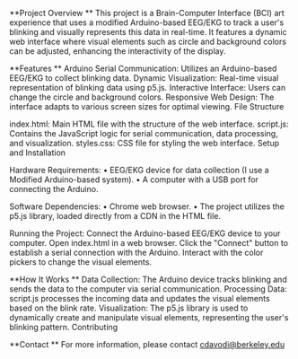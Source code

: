 **Project Overview
**
This project is a Brain-Computer Interface (BCI) art experience that uses a modified Arduino-based EEG/EKG to track a user's blinking and visually represents this data in real-time. It features a dynamic web interface where visual elements such as circle and background colors can be adjusted, enhancing the interactivity of the display.

**Features
**
Arduino Serial Communication: Utilizes an Arduino-based EEG/EKG to collect blinking data.
Dynamic Visualization: Real-time visual representation of blinking data using p5.js.
Interactive Interface: Users can change the circle and background colors.
Responsive Web Design: The interface adapts to various screen sizes for optimal viewing.
File Structure

index.html: Main HTML file with the structure of the web interface.
script.js: Contains the JavaScript logic for serial communication, data processing, and visualization.
styles.css: CSS file for styling the web interface.
Setup and Installation

Hardware Requirements:
• EEG/EKG device for data collection (I use a Modified Arduino-based system).
• A computer with a USB port for connecting the Arduino.

Software Dependencies:
• Chrome web browser.
• The project utilizes the p5.js library, loaded directly from a CDN in the HTML file.

Running the Project:
Connect the Arduino-based EEG/EKG device to your computer.
Open index.html in a web browser.
Click the "Connect" button to establish a serial connection with the Arduino.
Interact with the color pickers to change the visual elements.

**How It Works
**
Data Collection: The Arduino device tracks blinking and sends the data to the computer via serial communication.
Processing Data: script.js processes the incoming data and updates the visual elements based on the blink rate.
Visualization: The p5.js library is used to dynamically create and manipulate visual elements, representing the user's blinking pattern.
Contributing

**Contact
**
For more information, please contact cdavodi@berkeley.edu
